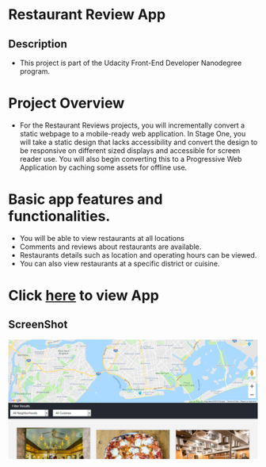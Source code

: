 # Restaurant Review App
## Description
* This project is part of the Udacity Front-End Developer Nanodegree program.

# Project Overview
* For the Restaurant Reviews projects, you will incrementally convert a static webpage to a mobile-ready web application. In Stage One, you will take a static design that lacks accessibility and convert the design to be responsive on different sized displays and accessible for screen reader use. You will also begin converting this to a Progressive Web Application by caching some assets for offline use.

# Basic app features and functionalities.

* You will be able to view restaurants at all locations
* Comments and reviews about restaurants are available.
* Restaurants details such as location and operating hours can be viewed.
* You can also view restaurants at a specific district or cuisine.
# Click [here](https://danrejsa.github.io/Restaurant-Review-App/) to view App

## ScreenShot
![Screenshot](screenshot.png)


